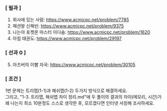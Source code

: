 ### [ 필과 ]
1. 회사에 있는 사람: https://www.acmicpc.net/problem/7785
2. 패션왕 신해빈: https://www.acmicpc.net/problem/9375
3. 나는야 포켓몬 마스터 이다솜: https://www.acmicpc.net/problem/1620
4. 아침 태권도: https://www.acmicpc.net/problem/29197

### [ 선과 0 ]
5. 아즈버의 이빨 자국: https://www.acmicpc.net/problem/30105

### [ 조건 ]
1번 문제는 트리맵(1-1)과 해쉬맵(1-2) 두가지 방식으로 해결하세요.  
그리고, "1-3. 트리맵, 해쉬맵 차이 정리.md"에 두 풀이의 결과의 차이(메모리, 시간)가 왜 나는지 최소 10분정도 스스로 생각한 후, 모르겠다면 인터넷 서칭해 조사하세요.